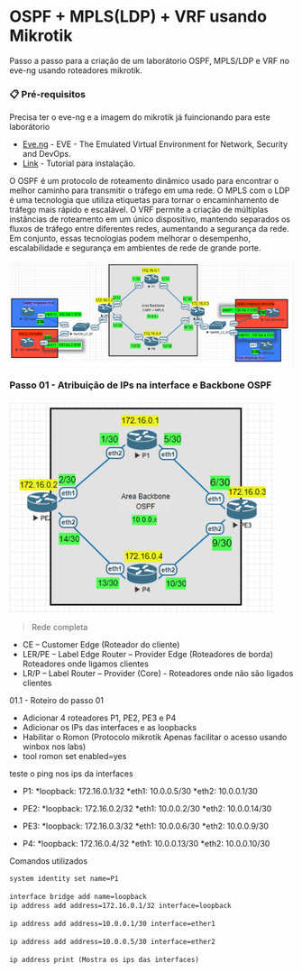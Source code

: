 # OSPF + MPLS(LDP) + VRF usando Mikrotik

Passo a passo para a criação de um laborátorio OSPF, MPLS/LDP e VRF no eve-ng usando roteadores mikrotik. 

### 📋 Pré-requisitos

Precisa ter o eve-ng e a imagem do mikrotik já fuincionando para este laborátorio

* [Eve.ng](https://www.eve-ng.net/) - EVE - The Emulated Virtual Environment for Network, Security and DevOps.
* [Link](https://www.youtube.com/watch?v=cj3qsNsBd2A) - Tutorial para instalação. 

O OSPF é um protocolo de roteamento dinâmico usado para encontrar o melhor caminho para transmitir o tráfego em uma rede.
O MPLS com o LDP é uma tecnologia que utiliza etiquetas para tornar o encaminhamento de tráfego mais rápido e escalável. 
O VRF permite a criação de múltiplas instâncias de roteamento em um único dispositivo, mantendo separados os fluxos de tráfego entre diferentes redes, aumentando a segurança da rede.
Em conjunto, essas tecnologias podem melhorar o desempenho, escalabilidade e segurança em ambientes de rede de grande porte.

![Laborátorio completo](https://github.com/ledsonsb/lab_ospf_mpls_ibgp_vrf_mikrotik/blob/main/_imagens/lab_completo.PNG)

### Passo 01 - Atribuição de IPs na interface e Backbone OSPF

![Backbone OSPF](https://github.com/ledsonsb/lab_ospf_mpls_ibgp_vrf_mikrotik/blob/main/_imagens/passo01.PNG)
> Rede completa

* CE – Customer Edge (Roteador do cliente)
* LER/PE – Label Edge Router – Provider Edge (Roteadores de borda) Roteadores onde ligamos clientes
* LR/P – Label Router – Provider (Core) - Roteadores onde não são ligados clientes

01.1 - Roteiro do passo 01

* Adicionar 4 roteadores P1, PE2, PE3 e P4
* Adicionar os IPs das interfaces e as loopbacks
* Habilitar o Romon (Protocolo mikrotik Apenas facilitar o acesso usando winbox nos labs) 
* tool romon set enabled=yes

teste o ping nos ips da interfaces

* P1:
*loopback: 172.16.0.1/32
*eth1: 10.0.0.5/30
*eth2: 10.0.0.1/30

* PE2:
*loopback: 172.16.0.2/32
*eth1: 10.0.0.2/30
*eth2: 10.0.0.14/30

* PE3:
*loopback: 172.16.0.3/32
*eth1: 10.0.0.6/30
*eth2: 10.0.0.9/30

* P4:
*loopback: 172.16.0.4/32
*eth1: 10.0.0.13/30
*eth2: 10.0.0.10/30

Comandos utilizados
```
system identity set name=P1

interface bridge add name=loopback
ip address add address=172.16.0.1/32 interface=loopback

ip address add address=10.0.0.1/30 interface=ether1

ip address add address=10.0.0.5/30 interface=ether2

ip address print (Mostra os ips das interfaces)
```



